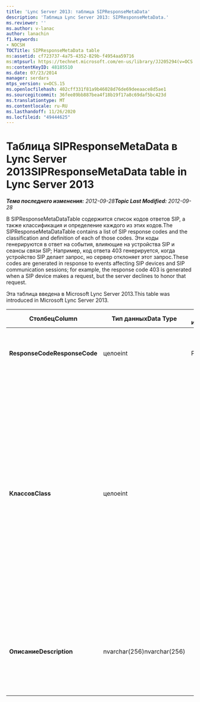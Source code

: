 ```yaml
---
title: 'Lync Server 2013: таблица SIPResponseMetaData'
description: 'Таблица Lync Server 2013: SIPResponseMetaData.'
ms.reviewer: ''
ms.author: v-lanac
author: lanachin
f1.keywords:
- NOCSH
TOCTitle: SIPResponseMetaData table
ms:assetid: cf723737-4a75-4352-829b-f4954aa59716
ms:mtpsurl: https://technet.microsoft.com/en-us/library/JJ205294(v=OCS.15)
ms:contentKeyID: 48185510
ms.date: 07/23/2014
manager: serdars
mtps_version: v=OCS.15
ms.openlocfilehash: 402cff331f81a9b46028d76de69deeaace8d5ae1
ms.sourcegitcommit: 36fee89bb887bea4f18b19f17a8c69daf5bc423d
ms.translationtype: MT
ms.contentlocale: ru-RU
ms.lasthandoff: 11/26/2020
ms.locfileid: "49444625"
---
```

# <a name="sipresponsemetadata-table-in-lync-server-2013"></a><span data-ttu-id="0d9ab-103">Таблица SIPResponseMetaData в Lync Server 2013</span><span class="sxs-lookup"><span data-stu-id="0d9ab-103">SIPResponseMetaData table in Lync Server 2013</span></span>

<div data-xmlns="http://www.w3.org/1999/xhtml">

<div class="topic" data-xmlns="http://www.w3.org/1999/xhtml" data-msxsl="urn:schemas-microsoft-com:xslt" data-cs="https://msdn.microsoft.com/">

<div data-asp="https://msdn2.microsoft.com/asp">



</div>

<div id="mainSection">

<div id="mainBody"><span data-ttu-id="0d9ab-104">

<span> </span></span><span class="sxs-lookup"><span data-stu-id="0d9ab-104">

<span> </span></span></span>

<span data-ttu-id="0d9ab-105">_**Тема последнего изменения:** 2012-09-28_</span><span class="sxs-lookup"><span data-stu-id="0d9ab-105">_**Topic Last Modified:** 2012-09-28_</span></span>

<span data-ttu-id="0d9ab-106">В SIPResponseMetaDataTable содержится список кодов ответов SIP, а также классификация и определение каждого из этих кодов.</span><span class="sxs-lookup"><span data-stu-id="0d9ab-106">The SIPResponseMetaDataTable contains a list of SIP response codes and the classification and definition of each of those codes.</span></span> <span data-ttu-id="0d9ab-107">Эти коды генерируются в ответ на события, влияющие на устройства SIP и сеансы связи SIP; Например, код ответа 403 генерируется, когда устройство SIP делает запрос, но сервер отклоняет этот запрос.</span><span class="sxs-lookup"><span data-stu-id="0d9ab-107">These codes are generated in response to events affecting SIP devices and SIP communication sessions; for example, the response code 403 is generated when a SIP device makes a request, but the server declines to honor that request.</span></span>

<span data-ttu-id="0d9ab-108">Эта таблица введена в Microsoft Lync Server 2013.</span><span class="sxs-lookup"><span data-stu-id="0d9ab-108">This table was introduced in Microsoft Lync Server 2013.</span></span>


<table>
<colgroup>
<col style="width: 25%" />
<col style="width: 25%" />
<col style="width: 25%" />
<col style="width: 25%" />
</colgroup>
<thead>
<tr class="header">
<th><span data-ttu-id="0d9ab-109">Столбец</span><span class="sxs-lookup"><span data-stu-id="0d9ab-109">Column</span></span></th>
<th><span data-ttu-id="0d9ab-110">Тип данных</span><span class="sxs-lookup"><span data-stu-id="0d9ab-110">Data Type</span></span></th>
<th><span data-ttu-id="0d9ab-111">Ключ/индекс</span><span class="sxs-lookup"><span data-stu-id="0d9ab-111">Key/Index</span></span></th>
<th><span data-ttu-id="0d9ab-112">Сведения</span><span class="sxs-lookup"><span data-stu-id="0d9ab-112">Details</span></span></th>
</tr>
</thead>
<tbody>
<tr class="odd">
<td><p><span data-ttu-id="0d9ab-113"><strong>ResponseCode</strong></span><span class="sxs-lookup"><span data-stu-id="0d9ab-113"><strong>ResponseCode</strong></span></span></p></td>
<td><p><span data-ttu-id="0d9ab-114">целое</span><span class="sxs-lookup"><span data-stu-id="0d9ab-114">int</span></span></p></td>
<td><p><span data-ttu-id="0d9ab-115">Primary</span><span class="sxs-lookup"><span data-stu-id="0d9ab-115">Primary</span></span></p></td>
<td><p><span data-ttu-id="0d9ab-116">Числовое значение, представляющее код ответа SIP.</span><span class="sxs-lookup"><span data-stu-id="0d9ab-116">Numeric value that represents the SIP response code.</span></span></p></td>
</tr>
<tr class="even">
<td><p><span data-ttu-id="0d9ab-117"><strong>Классов</strong></span><span class="sxs-lookup"><span data-stu-id="0d9ab-117"><strong>Class</strong></span></span></p></td>
<td><p><span data-ttu-id="0d9ab-118">целое</span><span class="sxs-lookup"><span data-stu-id="0d9ab-118">int</span></span></p></td>
<td></td>
<td><p><span data-ttu-id="0d9ab-119">Общая классификация для кода ответа.</span><span class="sxs-lookup"><span data-stu-id="0d9ab-119">General classification for the response code.</span></span> <span data-ttu-id="0d9ab-120">Существуют следующие классификации:</span><span class="sxs-lookup"><span data-stu-id="0d9ab-120">Classifications include:</span></span></p>
<ul>
<li><p><span data-ttu-id="0d9ab-121">1 — Информационные ответы</span><span class="sxs-lookup"><span data-stu-id="0d9ab-121">1 – Informational Responses</span></span></p></li>
<li><p><span data-ttu-id="0d9ab-122">2 – успешные ответы</span><span class="sxs-lookup"><span data-stu-id="0d9ab-122">2 – Successful Responses</span></span></p></li>
<li><p><span data-ttu-id="0d9ab-123">3 – Ответы на перенаправление</span><span class="sxs-lookup"><span data-stu-id="0d9ab-123">3 – Redirection Responses</span></span></p></li>
<li><p><span data-ttu-id="0d9ab-124">4 – Ответы на ошибки клиента</span><span class="sxs-lookup"><span data-stu-id="0d9ab-124">4 – Client Failure Responses</span></span></p></li>
<li><p><span data-ttu-id="0d9ab-125">5-Ответы на ошибки сервера</span><span class="sxs-lookup"><span data-stu-id="0d9ab-125">5 -- Server Failure Responses</span></span></p></li>
<li><p><span data-ttu-id="0d9ab-126">6 – Глобальный ответ на сбой</span><span class="sxs-lookup"><span data-stu-id="0d9ab-126">6 – Global Failure Response</span></span></p></li>
</ul></td>
</tr>
<tr class="odd">
<td><p><span data-ttu-id="0d9ab-127"><strong>Описание</strong></span><span class="sxs-lookup"><span data-stu-id="0d9ab-127"><strong>Description</strong></span></span></p></td>
<td><p><span data-ttu-id="0d9ab-128">nvarchar(256)</span><span class="sxs-lookup"><span data-stu-id="0d9ab-128">nvarchar(256)</span></span></p></td>
<td></td>
<td><p><span data-ttu-id="0d9ab-129">Описание кода ответа SIP.</span><span class="sxs-lookup"><span data-stu-id="0d9ab-129">Description of the SIP response code.</span></span> <span data-ttu-id="0d9ab-130">Например, код ответа 181 имеет следующее описание:</span><span class="sxs-lookup"><span data-stu-id="0d9ab-130">For example, response code 181 has the following description:</span></span></p>
<p><span data-ttu-id="0d9ab-131">Переадресация звонка</span><span class="sxs-lookup"><span data-stu-id="0d9ab-131">Call Is Being Forwarded</span></span></p></td>
</tr>
</tbody>
</table><span data-ttu-id="0d9ab-132">


</div>

<span> </span>

</div>

</div>

</span><span class="sxs-lookup"><span data-stu-id="0d9ab-132">


</div>

<span> </span>

</div>

</div>

</span></span></div>

